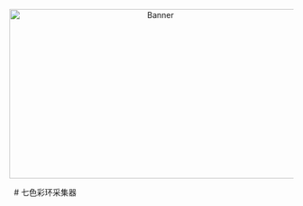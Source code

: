 <p align="center">
  <img src="http://h5xuhong.oss-cn-hongkong.aliyuncs.com/blogCSDN/icon.png" width="520px" height="300px" alt="Banner" />
</p> 
# 七色彩环采集器
